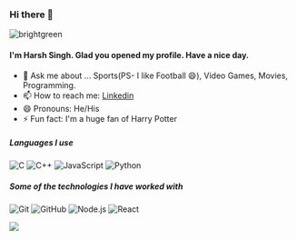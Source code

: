 ### Hi there 👋
![brightgreen](https://komarev.com/ghpvc/?username=Harshsngh07)

#### I'm Harsh Singh. Glad you opened my profile. Have a nice day.
- 💬 Ask me about ... Sports(PS- I like Football 😄), Video Games, Movies, Programming.
- 📫 How to reach me:  [Linkedin](https://www.linkedin.com/in/harshsngh07/)
- 😄 Pronouns: He/His
- ⚡ Fun fact: I'm a huge fan of Harry Potter

##### Languages I use

![C](https://img.shields.io/badge/-C-000000?style=flat&logo=c)
![C++](https://img.shields.io/badge/-C++-000000?style=flat&logo=c%2B%2B)
![JavaScript](https://img.shields.io/badge/-JavaScript-000000?style=flat&logo=javascript)
![Python](https://img.shields.io/badge/-Python-000000?style=flat&logo=python)

##### Some of the technologies I have worked with

![Git](https://img.shields.io/badge/-Git-222222?style=flat&logo=git&logoColor=F05032)
![GitHub](https://img.shields.io/badge/-GitHub-222222?style=flat&logo=github&logoColor=181717)
![Node.js](https://img.shields.io/badge/-Node.js-222222?style=flat&logo=node.js&logoColor=339933)
![React](https://img.shields.io/badge/-React-222222?style=flat&logo=React&logoColor=61DAFB)


<img src="https://github-readme-stats.vercel.app/api?username=harshsngh07&&show_icons=true&title_color=ffffff&icon_color=bb2acf&text_color=daf7dc&bg_color=191919">

<!--

**Harshsngh07/Harshsngh07** is a ✨ _special_ ✨ repository because its `README.md` (this file) appears on your GitHub profile.

Here are some ideas to get you started:

- 🔭 I’m currently working on ...
- 🌱 I’m currently learning ...
- 👯 I’m looking to collaborate on ...
- 🤔 I’m looking for help with ...
- 💬 Ask me about ...
- 📫 How to reach me: ...

- ⚡ Fun fact: ...
-->

